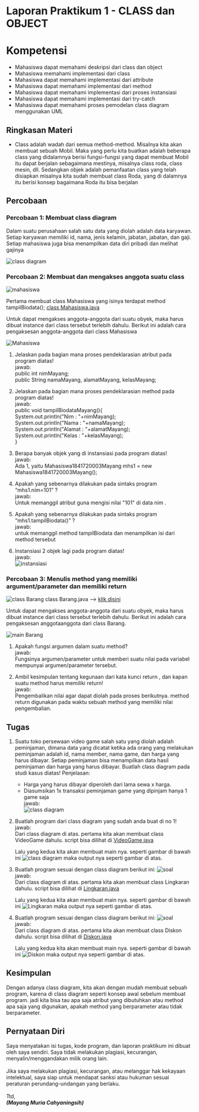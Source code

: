 # Laporan Praktikum 1 - CLASS dan OBJECT
# Kompetensi <br>
- Mahasiswa dapat memahami deskripsi dari class dan object
- Mahasiswa memahami implementasi dari class
- Mahasiswa dapat memahami implementasi dari attribute
- Mahasiswa dapat memahami implementasi dari method
- Mahasiswa dapat memahami implementasi dari proses instansiasi
- Mahasiswa dapat memahami implementasi dari try-catch
- Mahasiswa dapat memahami proses pemodelan class diagram menggunakan UML

## Ringkasan Materi
- Class adalah wadah dari semua method-method. Misalnya kita akan membuat sebuah Mobil. Maka yang perlu kita buatkan adalah beberapa class yang didalamnya berisi fungsi-fungsi yang dapat membuat Mobil itu dapat berjalan sebagaimana mestinya, misalnya class roda, class mesin, dll. Sedangkan objek adalah pemanfaatan class yang telah disiapkan misalnya kita sudah membuat class Roda, yang di dalamnya itu berisi konsep bagaimana Roda itu bisa berjalan

## <b>Percobaan</b><br>

### Percobaan 1: Membuat class diagram
Dalam suatu perusahaan salah satu data yang diolah adalah data karyawan. Setiap
karyawan memiliki id, nama, jenis kelamin, jabatan, jabatan, dan gaji. Setiap mahasiswa
juga bisa menampilkan data diri pribadi dan melihat gajinya

![class diagram](https://github.com/mayyngm/laporan-praktikum-pbo-2019/blob/master/docs/2_Class_dan_Object/img/img/karyawan.png)

### Percobaan 2: Membuat dan mengakses anggota suatu class

![mahasiswa](https://github.com/mayyngm/laporan-praktikum-pbo-2019/blob/master/docs/2_Class_dan_Object/img/img/mahasiswa.png)

Pertama membuat class Mahasiswa yang isinya terdapat method tampilBiodata(); [class Mahasiswa.java](https://github.com/mayyngm/laporan-praktikum-pbo-2019/blob/master/src/2_Class_dan_Object/Mahasiswa1841720003Mayang.java)

Untuk dapat mengakses anggota-anggota dari suatu obyek, maka harus dibuat instance
dari class tersebut terlebih dahulu. Berikut ini adalah cara pengaksesan anggota-anggota dari class Mahasiswa

![Mahasiswa](https://github.com/mayyngm/laporan-praktikum-pbo-2019/blob/master/docs/2_Class_dan_Object/img/img/mainMahasiswa.PNG)
1. Jelaskan pada bagian mana proses pendeklarasian atribut pada program diatas!<br>
    jawab:<br>
    public int nimMayang;<br>
    public String namaMayang, alamatMayang, kelasMayang;

2. Jelaskan pada bagian mana proses pendeklarasian method pada program diatas!<br>
    jawab:<br>
    public void tampilBiodataMayang(){<br>
        System.out.println("Nim     : "+nimMayang);<br>
        System.out.println("Nama    : "+namaMayang);<br>
        System.out.println("Alamat  : "+alamatMayang);<br>
        System.out.println("Kelas   : "+kelasMayang);<br>
    }

3. Berapa banyak objek yang di instansiasi pada program diatas!<br>
    jawab:<br>
    Ada 1, yaitu Mahasiswa1841720003Mayang mhs1 = new Mahasiswa1841720003Mayang();

4. Apakah yang sebenarnya dilakukan pada sintaks program “mhs1.nim=101” ?<br>
    jawab:<br>
    Untuk memanggil atribut guna mengisi nilai "101" di data nim .

5. Apakah yang sebenarnya dilakukan pada sintaks program “mhs1.tampilBiodata()” ?<br>
    jawab:<br>
    untuk memanggil method tampilBiodata dan menampilkan isi dari method tersebut

6.  Instansiasi 2 objek lagi pada program diatas!<br>
    jawab:<br>
    ![instansiasi](https://github.com/mayyngm/laporan-praktikum-pbo-2019/blob/master/docs/2_Class_dan_Object/img/img/instance.PNG)

### Percobaan 3: Menulis method yang memiliki argument/parameter dan memiliki return
![class Barang](https://github.com/mayyngm/laporan-praktikum-pbo-2019/blob/master/docs/2_Class_dan_Object/img/img/classBarang.PNG)
class Barang.java --> [klik disini](https://github.com/mayyngm/laporan-praktikum-pbo-2019/blob/master/src/2_Class_dan_Object/Barang1841720003Mayang.java)

Untuk dapat mengakses anggota-anggota dari suatu obyek, maka harus dibuat instance
dari class tersebut terlebih dahulu. Berikut ini adalah cara pengaksesan anggotaanggota dari class Barang.

![main Barang](https://github.com/mayyngm/laporan-praktikum-pbo-2019/blob/master/docs/2_Class_dan_Object/img/img/mainBarang.PNG)

1. Apakah fungsi argumen dalam suatu method?<br>
    jawab:<br>
    Fungsinya argumen/parameter untuk memberi suatu nilai pada variabel mempunyai argumen/parameter tersebut.

2. Ambil kesimpulan tentang kegunaan dari kata kunci return , dan kapan suatu method harus memiliki return!<br>
    jawab:<br>
    Pengembalikan nilai agar dapat diolah pada proses berikutnya. method return digunakan pada waktu sebuah method yang memiliki nilai pengembalian.

## <b>Tugas<br></b>
1. Suatu toko persewaan video game salah satu yang diolah adalah peminjaman, dimana
data yang dicatat ketika ada orang yang melakukan peminjaman adalah id, nama
member, nama game, dan harga yang harus dibayar. Setiap peminjaman bisa
menampilkan data hasil peminjaman dan harga yang harus dibayar. Buatlah class
diagram pada studi kasus diatas!
    Penjelasan:
    - Harga yang harus dibayar diperoleh dari lama sewa x harga.
    - Diasumsikan 1x transaksi peminjaman game yang dipinjam hanya 1 game saja<br>
    jawab:<br>
    ![class diagram](https://github.com/mayyngm/laporan-praktikum-pbo-2019/blob/master/docs/2_Class_dan_Object/img/img/videogame.jpg)
2. Buatlah program dari class diagram yang sudah anda buat di no 1!<br>
    jawab:<br>
    Dari class diagram di atas. pertama kita akan membuat class VideoGame dahulu. script bisa dilihat di [VideoGame.java](https://github.com/mayyngm/laporan-praktikum-pbo-2019/blob/master/src/2_Class_dan_Object/VideoGame1841720003Mayang.java)

    Lalu yang kedua kita akan membuat main nya. seperti gambar di bawah ini
    ![class diagram](https://github.com/mayyngm/laporan-praktikum-pbo-2019/blob/master/docs/2_Class_dan_Object/img/img/mainVideo.PNG)
    maka output nya seperti gambar di atas.
3. Buatlah program sesuai dengan class diagram berikut ini:
    ![soal](https://github.com/mayyngm/laporan-praktikum-pbo-2019/blob/master/docs/2_Class_dan_Object/img/img/soal3.PNG)<br>
    jawab:<br>
    Dari class diagram di atas. pertama kita akan membuat class Lingkaran dahulu. script bisa dilihat di [Lingkaran.java](https://github.com/mayyngm/laporan-praktikum-pbo-2019/blob/master/src/2_Class_dan_Object/Lingkaran1841720003Mayang.java)

    Lalu yang kedua kita akan membuat main nya. seperti gambar di bawah ini
    ![Lingkaran](https://github.com/mayyngm/laporan-praktikum-pbo-2019/blob/master/docs/2_Class_dan_Object/img/img/mainLingkaran.PNG)
    maka output nya seperti gambar di atas.
4. Buatlah program sesuai dengan class diagram berikut ini:
    ![soal](https://github.com/mayyngm/laporan-praktikum-pbo-2019/blob/master/docs/2_Class_dan_Object/img/img/soal4.PNG)<br>
    jawab:<br>
    Dari class diagram di atas. pertama kita akan membuat class Diskon dahulu. script bisa dilihat di [Diskon.java](https://github.com/mayyngm/laporan-praktikum-pbo-2019/blob/master/src/2_Class_dan_Object/Diskon1841720003Mayang.java)

    Lalu yang kedua kita akan membuat main nya. seperti gambar di bawah ini
    ![Diskon](https://github.com/mayyngm/laporan-praktikum-pbo-2019/blob/master/docs/2_Class_dan_Object/img/img/mainDiscount.PNG)
    maka output nya seperti gambar di atas.

## <b>Kesimpulan</b>
Dengan adanya class diagram, kita akan dengan mudah membuat sebuah program, karena di class diagram seperti konsep awal sebelum membuat program. jadi kita bisa tau apa saja atribut yang dibutuhkan atau method apa saja yang digunakan, apakah method yang berparameter atau tidak berparameter.

## <b>Pernyataan Diri</b>
Saya menyatakan isi tugas, kode program, dan laporan praktikum ini dibuat oleh saya sendiri. Saya tidak melakukan plagiasi, kecurangan, menyalin/menggandakan milik orang lain.<br><br>
Jika saya melakukan plagiasi, kecurangan, atau melanggar hak kekayaan intelektual, saya siap untuk mendapat sanksi atau hukuman sesuai peraturan perundang-undangan yang berlaku.
<br><br>
Ttd,
<br>
***(Mayang Muria Cahyaningsih)***
